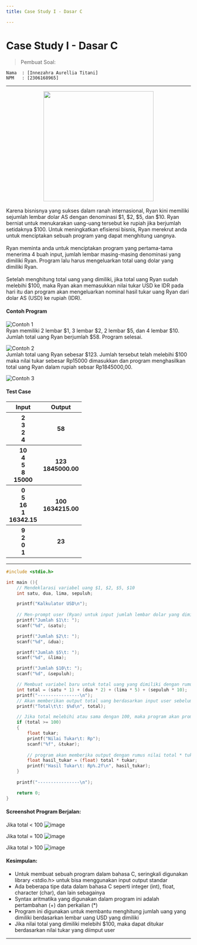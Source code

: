 ```yaml
---
title: Case Study I - Dasar C

---
```


# Case Study I - Dasar C
> Pembuat Soal: 
```
Nama  : [Innezahra Aurellia Titani]
NPM   : [2306168965]
```
---
<center><img src="https://upload.wikimedia.org/wikipedia/commons/thumb/0/00/USDnotesNew.png/800px-USDnotesNew.png" width="300 px"/></center>
<br>
Karena bisnisnya yang sukses dalam ranah internasional, Ryan kini memiliki sejumlah lembar dolar AS dengan denominasi $1, $2, $5, dan $10. Ryan berniat untuk menukarakan uang-uang tersebut ke rupiah jika berjumlah setidaknya $100. Untuk meningkatkan efisiensi bisnis, Ryan merekrut anda untuk menciptakan sebuah program yang dapat menghitung uangnya.
<br><br>
Ryan meminta anda untuk menciptakan program yang pertama-tama menerima 4 buah input, jumlah lembar masing-masing denominasi yang dimiliki Ryan. Program lalu harus mengeluarkan total uang dolar yang dimiliki Ryan. 
<br><br>
Setelah menghitung total uang yang dimiliki, jika total uang Ryan sudah melebihi $100, maka Ryan akan memasukkan nilai tukar USD ke IDR pada hari itu dan program akan mengeluarkan nominal hasil tukar uang Ryan dari dolar AS (USD) ke rupiah (IDR).

#### Contoh Program
![Contoh 1](https://i.imgur.com/PLQhoK6.png)  
Ryan memiliki 2 lembar \$1, 3 lembar \$2, 2 lembar \$5, dan 4 lembar \$10. Jumlah total uang Ryan berjumlah $58. Program selesai.

![Contoh 2](https://i.imgur.com/OpDzBjF.png)  
Jumlah total uang Ryan sebesar \$123. Jumlah tersebut telah melebihi $100 maka nilai tukar sebesar Rp15000 dimasukkan dan program menghasilkan total uang Ryan dalam rupiah sebsar Rp1845000,00.

![Contoh 3](https://i.imgur.com/X7Dy2Ti.png)  

#### Test Case
<table>
    <tr>
        <th>Input</th>
        <th>Output</th>
    </tr>
    <tr>
        <th>2 <br> 3 <br> 2 <br> 4</th>
        <th>58</th>
    </tr>
    <tr>
        <th>10 <br> 4 <br> 5 <br> 8 <br> 15000</th>
        <th>123 <br> 1845000.00</th>
    </tr>
    <tr>
        <th>0 <br> 5 <br> 16 <br> 1 <br> 16342.15</th>
        <th>100 <br> 1634215.00</th>
    </tr>
    <tr>
        <th>9 <br> 2 <br> 0 <br> 1</th>
        <th>23</th>
    </tr>
</table>

---
```c
#include <stdio.h>

int main (){
    // Mendeklarasi variabel uang $1, $2, $5, $10
    int satu, dua, lima, sepuluh;

    printf("Kalkulator USD\n");
    
    // Men-prompt user (Ryan) untuk input jumlah lembar dolar yang dimiliki
    printf("Jumlah $1\t: ");
    scanf("%d", &satu);

    printf("Jumlah $2\t: ");
    scanf("%d", &dua);

    printf("Jumlah $5\t: ");
    scanf("%d", &lima);

    printf("Jumlah $10\t: ");
    scanf("%d", &sepuluh);

    // Membuat variabel baru untuk total uang yang dimiliki dengan rumus berikut
    int total = (satu * 1) + (dua * 2) + (lima * 5) + (sepuluh * 10);
    printf("----------------\n");
    // Akan memberikan output total uang berdasarkan input user sebelumnya
    printf("Total\t\t: $%d\n", total);

    // Jika total melebihi atau sama dengan 100, maka program akan prompt user untuk input nilai tukar
    if (total >= 100) 
    {
        float tukar;
        printf("Nilai Tukar\t: Rp");
        scanf("%f", &tukar);
        
        // program akan memberika output dengan rumus nilai total * tukar
        float hasil_tukar = (float) total * tukar;
        printf("Hasil Tukar\t: Rp%.2f\n", hasil_tukar);
    }
    
    printf("----------------\n");

    return 0;
}
```
#### Screenshot Program Berjalan:
Jika total < 100
![image](https://hackmd.io/_uploads/HyMpqc3F1e.png)

Jika total = 100
![image](https://hackmd.io/_uploads/r1-Ih52tJe.png)

Jika total > 100
![image](https://hackmd.io/_uploads/S1mXsqnYkx.png)


#### Kesimpulan:
- Untuk membuat sebuah program dalam bahasa C, seringkali digunakan library <stdio.h> untuk bisa menggunakan input output standar
- Ada beberapa tipe data dalam bahasa C seperti integer (int), float, character (char), dan lain sebagainya
- Syntax aritmatika yang digunakan dalam program ini adalah pertambahan (+) dan perkalian (*)
- Program ini digunakan untuk membantu menghitung jumlah uang yang dimiliki berdasarkan lembar uang USD yang dimiliki
- Jika nilai total yang dimiliki melebihi $100, maka dapat ditukar berdasarkan nilai tukar yang diimput user
---